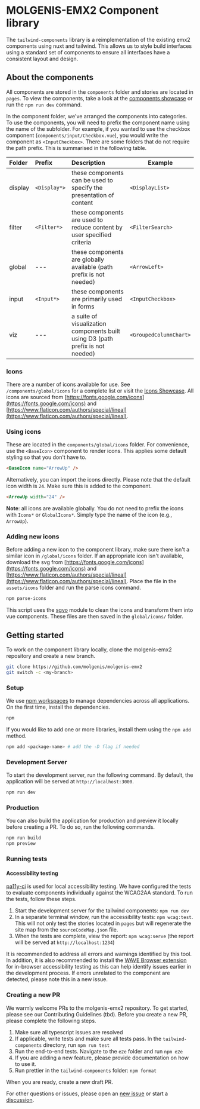 # MOLGENIS-EMX2 Component library

The `tailwind-components` library is a reimplementation of the existing emx2 components using nuxt and tailwind. This allows us to style build interfaces using a standard set of components to ensure all interfaces have a consistent layout and design.

## About the components

All components are stored in the `components` folder and stories are located in `pages`. To view the components, take a look at the [components showcase](https://emx2.dev.molgenis.org/apps/tailwind-components) or run the `npm run dev` command.

In the component folder, we've arranged the components into categories. To use the components, you will need to prefix the component name using the name of the subfolder. For example, if you wanted to use the checkbox component (`components/input/Checkbox.vue`), you would write the component as `<InputCheckbox>`. There are some folders that do not require the path prefix. This is summarised in the following table.

| Folder  | Prefix       | Description                                                                    | Example                |
| :------ | :----------- | :----------------------------------------------------------------------------- | ---------------------- |
| display | `<Display*>` | these components can be used to specify the presentation of content            | `<DisplayList>`        |
| filter  | `<Filter*>`  | these components are used to reduce content by user specified criteria         | `<FilterSearch>`       |
| global  | ---          | these components are globally available (path prefix is not needed)            | `<ArrowLeft>`          |
| input   | `<Input*>`   | these components are primarily used in forms                                   | `<InputCheckbox>`      |
| viz     | ---          | a suite of visualization components built using D3 (path prefix is not needed) | `<GroupedColumnChart>` |

### Icons

There are a number of icons available for use. See `/components/global/icons` for a complete list or visit the [Icons Showcase](https://emx2.dev.molgenis.org/apps/tailwind-components/#/Icons.story). All icons are sourced from [https://fonts.google.com/icons](https://fonts.google.com/icons) and [https://www.flaticon.com/authors/special/lineal](https://www.flaticon.com/authors/special/lineal).

### Using icons

These are located in the `components/global/icons` folder. For convenience, use the `<BaseIcon>` component to render icons. This applies some default styling so that you don't have to.

```html
<BaseIcon name="ArrowUp" />
```

Alternatively, you can import the icons directly. Please note that the default icon width is `24`. Make sure this is added to the component.

```html
<ArrowUp width="24" />
```

**Note**: all icons are available globally. You do not need to prefix the icons with `Icons*` or `GlobalIcons*`. Simply type the name of the icon (e.g., `ArrowUp`).

### Adding new icons

Before adding a new icon to the component library, make sure there isn't a similar icon in `/global/icons` folder. If an appropriate icon isn't available, download the svg from [https://fonts.google.com/icons](https://fonts.google.com/icons) and [https://www.flaticon.com/authors/special/lineal](https://www.flaticon.com/authors/special/lineal). Place the file in the `assets/icons` folder and run the parse icons command.

```bash
npm parse-icons
```

This script uses the [sgvo](https://github.com/svg/svgo) module to clean the icons and transform them into vue components. These files are then saved in the `global/icons/` folder.

## Getting started

To work on the component library locally, clone the molgenis-emx2 repository and create a new branch.

```bash
git clone https://github.com/molgenis/molgenis-emx2
git switch -c <my-branch>
```

### Setup

We use [npm workspaces](https://docs.npmjs.com/cli/v8/using-npm/workspaces) to manage dependencies across all applications. On the first time, install the dependencies.

```bash
npm
```

If you would like to add one or more libraries, install them using the `npm add` method.

```bash
npm add <package-name> # add the -D flag if needed
```

### Development Server

To start the development server, run the following command. By default, the application will be served at `http://localhost:3000`.

```bash
npm run dev
```

### Production

You can also build the application for production and preview it locally before creating a PR. To do so, run the following commands.

```bash
npm run build
npm preview
```

### Running tests

#### Accessibility testing

[pa11y-ci](https://github.com/pa11y/pa11y-ci) is used for local accessibility testing. We have configured the tests to evaluate components individually against the WCAG2AA standard. To run the tests, follow these steps.

1. Start the development server for the tailwind components: `npm run dev`
2. In a separate terminal window, run the accessibility tests: `npm wcag:test`. This will not only test the stories located in `pages` but will regenerate the site map from the `sourceCodeMap.json` file.
3. When the tests are complete, view the report: `npm wcag:serve` (the report will be served at `http://localhost:1234`)

It is recommended to address all errors and warnings identified by this tool. In addition, it is also recommended to install the [WAVE Browser extension](https://wave.webaim.org/extension/) for in-browser accessibility testing as this can help identify issues earlier in the development process. If errors unrelated to the component are detected, please note this in a new issue.

### Creating a new PR

We warmly welcome PRs to the molgenis-emx2 repository. To get started, please see our Contributing Guidelines (tbd). Before you create a new PR, please complete the following steps.

1. Make sure all typescript issues are resolved
2. If applicable, write tests and make sure all tests pass. In the `tailwind-components` directory, run `npm run test`
3. Run the end-to-end tests. Navigate to the `e2e` folder and run `npm e2e`
4. If you are adding a new feature, please provide documentation on how to use it.
5. Run prettier in the `tailwind-components` folder: `npm format`

When you are ready, create a new draft PR.

For other questions or issues, please open an [new issue](https://github.com/molgenis/molgenis-emx2/issues/new/choose) or start a [discussion](https://github.com/molgenis/molgenis-emx2/discussions/new/choose).
